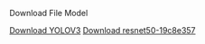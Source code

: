  

Download File Model

[Download YOLOV3](https://github.com/OlafenwaMoses/ImageAI/releases/download/3.0.0-pretrained/yolov3.pt)
[Download resnet50-19c8e357](https://github.com/fregu856/deeplabv3/blob/master/pretrained_models/resnet/resnet50-19c8e357.pth)


